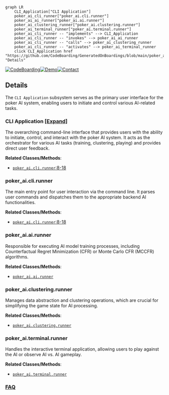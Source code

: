 ```mermaid
graph LR
    CLI_Application["CLI Application"]
    poker_ai_cli_runner["poker_ai.cli.runner"]
    poker_ai_ai_runner["poker_ai.ai.runner"]
    poker_ai_clustering_runner["poker_ai.clustering.runner"]
    poker_ai_terminal_runner["poker_ai.terminal.runner"]
    poker_ai_cli_runner -- "implements" --> CLI_Application
    poker_ai_cli_runner -- "invokes" --> poker_ai_ai_runner
    poker_ai_cli_runner -- "calls" --> poker_ai_clustering_runner
    poker_ai_cli_runner -- "activates" --> poker_ai_terminal_runner
    click CLI_Application href "https://github.com/CodeBoarding/GeneratedOnBoardings/blob/main/poker_ai/CLI_Application.md" "Details"
```

[![CodeBoarding](https://img.shields.io/badge/Generated%20by-CodeBoarding-9cf?style=flat-square)](https://github.com/CodeBoarding/GeneratedOnBoardings)[![Demo](https://img.shields.io/badge/Try%20our-Demo-blue?style=flat-square)](https://www.codeboarding.org/demo)[![Contact](https://img.shields.io/badge/Contact%20us%20-%20contact@codeboarding.org-lightgrey?style=flat-square)](mailto:contact@codeboarding.org)

## Details

The `CLI Application` subsystem serves as the primary user interface for the poker AI system, enabling users to initiate and control various AI-related tasks.

### CLI Application [[Expand]](./CLI_Application.md)
The overarching command-line interface that provides users with the ability to initiate, control, and interact with the poker AI system. It acts as the orchestrator for various AI tasks (training, clustering, playing) and provides direct user feedback.


**Related Classes/Methods**:

- <a href="https://github.com/fedden/poker_ai/blob/develop/poker_ai/cli/runner.py#L8-L18" target="_blank" rel="noopener noreferrer">`poker_ai.cli.runner`:8-18</a>


### poker_ai.cli.runner
The main entry point for user interaction via the command line. It parses user commands and dispatches them to the appropriate backend AI functionalities.


**Related Classes/Methods**:

- <a href="https://github.com/fedden/poker_ai/blob/develop/poker_ai/cli/runner.py#L8-L18" target="_blank" rel="noopener noreferrer">`poker_ai.cli.runner`:8-18</a>


### poker_ai.ai.runner
Responsible for executing AI model training processes, including Counterfactual Regret Minimization (CFR) or Monte Carlo CFR (MCCFR) algorithms.


**Related Classes/Methods**:

- <a href="https://github.com/fedden/poker_ai/blob/develop/poker_ai/ai/runner.py" target="_blank" rel="noopener noreferrer">`poker_ai.ai.runner`</a>


### poker_ai.clustering.runner
Manages data abstraction and clustering operations, which are crucial for simplifying the game state for AI processing.


**Related Classes/Methods**:

- <a href="https://github.com/fedden/poker_ai/blob/develop/poker_ai/clustering/runner.py" target="_blank" rel="noopener noreferrer">`poker_ai.clustering.runner`</a>


### poker_ai.terminal.runner
Handles the interactive terminal application, allowing users to play against the AI or observe AI vs. AI gameplay.


**Related Classes/Methods**:

- <a href="https://github.com/fedden/poker_ai/blob/develop/poker_ai/terminal/runner.py" target="_blank" rel="noopener noreferrer">`poker_ai.terminal.runner`</a>




### [FAQ](https://github.com/CodeBoarding/GeneratedOnBoardings/tree/main?tab=readme-ov-file#faq)